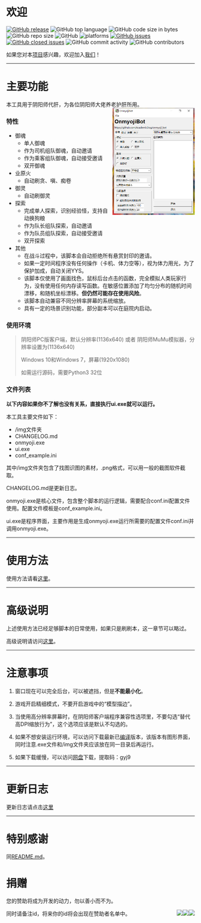 # 欢迎

[![GitHub release](https://img.shields.io/github/release/academicdog/onmyoji_bot)](https://github.com/AcademicDog/onmyoji_bot/releases) ![GitHub top language](https://img.shields.io/github/languages/top/academicdog/onmyoji_bot) ![GitHub code size in bytes](https://img.shields.io/github/languages/code-size/academicdog/onmyoji_bot) ![GitHub repo size](https://img.shields.io/github/repo-size/academicdog/onmyoji_bot) ![GitHub](https://img.shields.io/github/license/academicdog/onmyoji_bot)
![platforms](https://img.shields.io/badge/platform-win32|win64-brightgreen.svg) [![GitHub issues](https://img.shields.io/github/issues/academicdog/onmyoji_bot.svg)](https://github.com/academicdog/onmyoji_bot/issues) [![GitHub closed issues](https://img.shields.io/github/issues-closed/academicdog/onmyoji_bot.svg)](https://github.com/academicdog/onmyoji_bot/issues?q=is:issue+is:closed) ![GitHub commit activity](https://img.shields.io/github/commit-activity/m/academicdog/onmyoji_bot) ![GitHub contributors](https://img.shields.io/github/contributors/academicdog/onmyoji_bot.svg)

如果您对本[项目](https://github.com/AcademicDog/onmyoji_bot)感兴趣，欢迎加入[我们](https://github.com/AcademicDog/onmyoji_bot/graphs/contributors)！

* * *

# 主要功能
本工具用于阴阳师代肝，为各位阴阳师大佬养老护肝所用。
<img align="right" width="220" src="https://raw.githubusercontent.com/AcademicDog/myresource/master/usage.png" alt="copy URL to clipboard" />

### 特性

- 御魂
  - 单人御魂
  - 作为司机组队御魂，自动邀请
  - 作为乘客组队御魂，自动接受邀请
  - 双开御魂
- 业原火
  - 自动刷贪、嗔、痴卷
- 御灵
  - 自动刷御灵
- 探索
  - 完成单人探索，识别经验怪，支持自动换狗粮
  - 作为队长组队探索，自动邀请
  - 作为队员组队探索，自动接受邀请
  - 双开探索
- 其他
  - 在战斗过程中，该脚本会自动拒绝所有悬赏封印的邀请。
  - 如果一定时间程序没有任何操作（卡机、体力空等），视为体力用光，为了保护加成，自动关闭YYS。
  - 该脚本仅使用了画面找色，鼠标后台点击的函数，完全模拟人类玩家行为，没有使用任何内存读写函数。在敏感位置添加了均匀分布的随机时间漂移，和随机坐标漂移。**但仍然可能存在使用风险**。
  - 该脚本自动兼容不同分辨率屏幕的系统缩放。
  - 具有一定的场景识别功能，部分副本可以在庭院内启动。

### 使用环境

> 阴阳师PC版客户端，默认分辨率(1136x640) 或者 阴阳师MuMu模拟器，分辨率设置为(1136x640)
>
> Windows 10和Windows 7，屏幕(1920x1080)
>
> 如需运行源码，需要Python3 32位

### 文件列表

**以下内容如果你不了解也没有关系，直接执行ui.exe就可以运行。**

本工具主要文件如下：
- /img文件夹
- CHANGELOG.md
- onmyoji.exe
- ui.exe
- conf_example.ini

其中/img文件夹包含了找图识图的素材，.png格式，可以用一般的截图软件截取。

CHANGELOG.md是更新日志。

onmyoji.exe是核心文件，包含整个脚本的运行逻辑，需要配合conf.ini配置文件使用。配置文件模板是conf_example.ini。

ui.exe是程序界面，主要作用是生成onmyoji.exe运行所需要的配置文件conf.ini并调用onmyoji.exe。

* * *

# 使用方法

使用方法请看[这里](https://academicdog.github.io/onmyoji_bot/how-to-use.html)。

* * *

# 高级说明
上述使用方法已经足够脚本的日常使用，如果只是刷刷本，这一章节可以略过。

高级说明请访问[这里](https://academicdog.github.io/onmyoji_bot/advance.html)。

* * *

# 注意事项

1.  窗口现在可以完全后台，可以被遮挡，但是**不能最小化**。

1.  游戏开启精细模式，不要开启游戏中的“模型描边”。

1.  当使用高分辨率屏幕时，在阴阳师客户端程序兼容性选项里，不要勾选“替代高DPI缩放行为”，这个选项应该是默认不勾选的。

1.  如果不想安装运行环境，可以访问下载最新已[编译](https://github.com/AcademicDog/onmyoji_bot/releases)版本，该版本有图形界面，同时注意.exe文件和/img文件夹应该放在同一目录后再运行。

1.  如果下载缓慢，可以访问[网盘](https://pan.baidu.com/s/1jhHrjRGWmu9yOLq9ryApJA)下载，提取码：gyj9

* * *

# 更新日志

更新日志请点击[这里](https://github.com/AcademicDog/onmyoji_bot/blob/master/CHANGELOG.md)

* * *

# 特别感谢
同[README.md](https://github.com/AcademicDog/onmyoji_bot/blob/master/README.md)。

# 捐赠

您的赞助将成为开发的动力，勿以善小而不为。

<img align="right" height="150" src="https://onmyojibot.oss-cn-beijing.aliyuncs.com/donate/any.jpg" />

<img align="right" height="150" src="https://onmyojibot.oss-cn-beijing.aliyuncs.com/donate/1.jpg"/>

<img align="right" height="150" src="https://onmyojibot.oss-cn-beijing.aliyuncs.com/donate/0.01.jpg" />

同时请备注id，将来你的id将会出现在赞助者名单中。